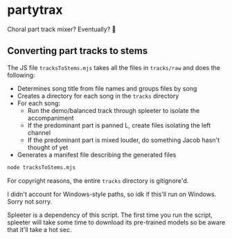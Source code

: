 # partytrax

Choral part track mixer? Eventually? 🤷

## Converting part tracks to stems

The JS file `tracksToStems.mjs` takes all the files in `tracks/raw` and
does the following:
- Determines song title from file names and groups files by song
- Creates a directory for each song in the `tracks` directory
- For each song:
  - Run the demo/balanced track through spleeter to isolate the accompaniment
  - If the predominant part is panned L, create files isolating the left channel
  - If the predominant part is mixed louder, do something Jacob hasn't thought
    of yet
- Generates a manifest file describing the generated files

```sh
node tracksToStems.mjs
```

For copyright reasons, the entire `tracks` directory is gitignore'd.

I didn't account for Windows-style paths, so idk if this'll run on Windows.
Sorry not sorry.

Spleeter is a dependency of this script. The first time you run the script,
spleeter will take some time to download its pre-trained models so be aware that
it'll take a hot sec.